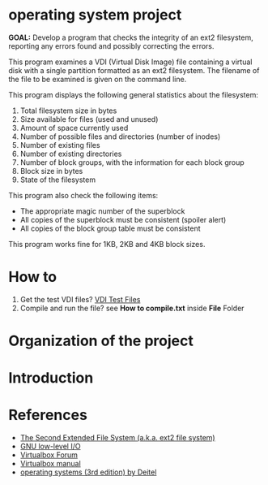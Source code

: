 # operating system project

**GOAL:** Develop a program that checks the integrity of an ext2 filesystem, 
reporting any errors found and possibly correcting the errors.

This program examines a VDI (Virtual Disk Image) file containing a virtual disk with a single 
partition formatted as an ext2 filesystem. The filename of the file to be examined is given on 
the command line.
      
This program displays the following general statistics about the filesystem:
1. Total filesystem size in bytes
2. Size available for files (used and unused)
3. Amount of space currently used
3. Number of possible files and directories (number of inodes)
4. Number of existing files
5. Number of existing directories
6. Number of block groups, with the information for each block group
7. Block size in bytes
8. State of the filesystem

This program also check the following items:
- The appropriate magic number of the superblock
- All copies of the superblock must be consistent (spoiler alert)
- All copies of the block group table must be consistent

This program works fine for 1KB, 2KB and 4KB block sizes.
# How to
1. Get the test VDI files? [VDI Test Files](https://drive.google.com/open?id=0BwRCEG_n3G_jc1I0NkJOV3BCWHc)
2. Compile and run the file? see **How to compile.txt** inside **File** Folder

# Organization of the project

# Introduction






# References
- [The Second Extended File System (a.k.a. ext2 file system)](http://www.nongnu.org/ext2-doc/ext2.html)
- [GNU low-level I/O](https://www.gnu.org/software/libc/manual/html_node/Opening-and-Closing-Files.html#Opening-and-Closing-Files)
- [Virtualbox Forum](https://forums.virtualbox.org/viewtopic.php?t=8046)
- [Virtualbox manual](https://www.virtualbox.org/manual/ch05.html)
- [operating systems (3rd edition) by Deitel](https://www.dropbox.com/s/2uoj0ojxox6uvze/Operating%20systems%20%28Deitel%29%20%283rd%20edition%29%281%29.pdf?dl=0)
